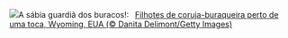 ![](https://www.bing.com/th?id=OHR.OwlSiblings_PT-BR5674103316_UHD.jpg&w=1000)A sábia guardiã dos buracos!:&nbsp;&ensp;[Filhotes de coruja-buraqueira perto de uma toca, Wyoming, EUA (© Danita Delimont/Getty Images)](https://www.bing.com/th?id=OHR.OwlSiblings_PT-BR5674103316_UHD.jpg)
<br><br/>
